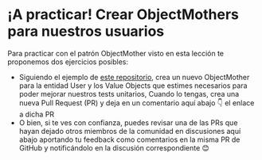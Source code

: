 ¡A practicar! Crear ObjectMothers para nuestros usuarios
========================================================

Para practicar con el patrón ObjectMother visto en esta lección te proponemos dos ejercicios posibles:

*   Siguiendo el ejemplo de [este repositorio](https://github.com/CodelyTV/php-ddd-skeleton/blob/master/tests/src/Mooc/Courses/Domain/CourseMother.php), crea un nuevo ObjectMother para la entidad User y los Value Objects que estimes necesarios para poder mejorar nuestros tests unitarios, Cuando lo tengas, crea una nueva Pull Request (PR) y deja en un comentario aquí abajo 👇 el enlace a dicha PR
*   O bien, si te ves con confianza, puedes revisar una de las PRs que hayan dejado otros miembros de la comunidad en discusiones aquí abajo aportando tu feedback como comentarios en la misma PR de GitHub y notificándolo en la discusión correspondiente 😊